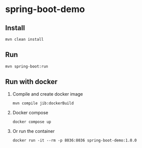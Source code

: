 # spring-boot-demo

## Install
    mvn clean install

## Run
    mvn spring-boot:run

## Run with docker
1. Compile and create docker image

       mvn compile jib:dockerBuild

2. Docker compose

       docker compose up

3. Or run the container

       docker run -it --rm -p 8036:8036 spring-boot-demo:1.0.0
